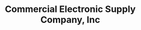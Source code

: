 ---
title: "Commercial Electronic Supply Company, Inc"
url: /midland/commercial-electronic-supply-company-inc/
shop: electronics
---